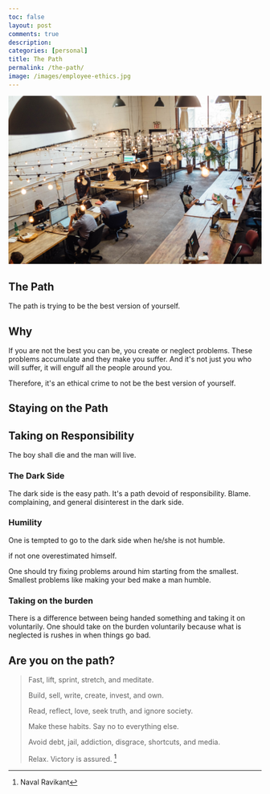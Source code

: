 ```yaml
---
toc: false
layout: post
comments: true
description:
categories: [personal]
title: The Path
permalink: /the-path/
image: /images/employee-ethics.jpg
---
```

![](/images/employee-ethics.jpg)

## The Path

The path is trying to be the best version of yourself.

## Why 

If you are not the best you can be, you create or neglect problems. These problems accumulate and they make you suffer. And it's not just you who will suffer, it will engulf all the people around you.

Therefore, it's an ethical crime to not be the best version of yourself.

## Staying on the Path

## Taking on Responsibility

The boy shall die and the man will live.

### The Dark Side

The dark side is the easy path. It's a path devoid of responsibility. Blame. complaining, and general disinterest in the dark side. 

### Humility

One is tempted to go to the dark side when he/she is not humble.

if not one overestimated himself.

One should try fixing problems around him starting from the smallest. Smallest problems like making your bed make a man humble.

### Taking on the burden

There is a difference between being handed something and taking it on voluntarily. One should take on the burden voluntarily because what is neglected is rushes in when things go bad.

## Are you on the path?

> Fast, lift, sprint, stretch, and meditate.
> 
> Build, sell, write, create, invest, and own.
> 
> Read, reflect, love, seek truth, and ignore society.
> 
> Make these habits. Say no to everything else.
> 
> Avoid debt, jail, addiction, disgrace, shortcuts, and media.
> 
> Relax. Victory is assured. [^1]


[^1]: Naval Ravikant